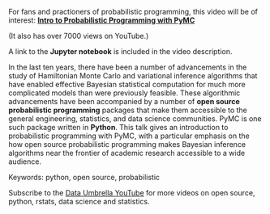 For fans and practioners of probabilistic programming, this video will be of interest: **[Intro to Probabilistic Programming with PyMC]( https://youtu.be/Qu6-_AnRCs8)**

(It also has over 7000 views on YouTube.)

A link to the **Jupyter notebook** is included in the video description.

In the last ten years, there have been a number of advancements in the study of Hamiltonian Monte Carlo and variational inference algorithms that have enabled effective Bayesian statistical computation for much more complicated models than were previously feasible. These algorithmic advancements have been accompanied by a number of **open source probabilistic programming** packages that make them accessible to the general engineering, statistics, and data science communities. PyMC is one such package written in **Python**. This talk gives an introduction to probabilistic programming with PyMC, with a particular emphasis on the how open source probabilistic programming makes Bayesian inference algorithms near the frontier of academic research accessible to a wide audience.

Keywords: python, open source, probabilistic

Subscribe to the [Data Umbrella YouTube](https://www.youtube.com/@DataUmbrella) for more videos on open source, python, rstats, data science and statistics.
